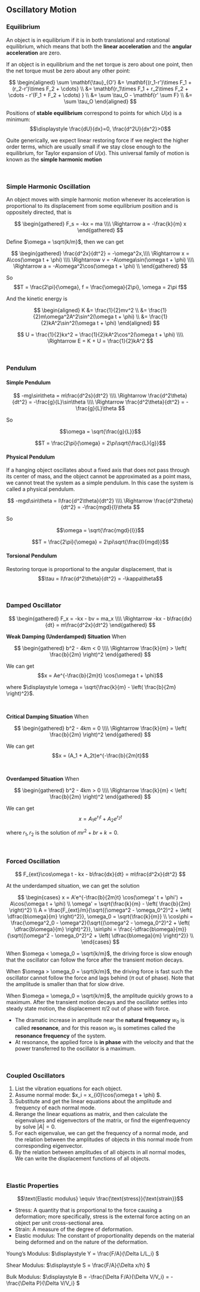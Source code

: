
## Oscillatory Motion
### Equilibrium
An object is in equilibrium if it is in both translational and rotational equilibrium, which means that both the **linear acceleration** and the **angular acceleration** are zero.

If an object is in equilibrium and the net torque is zero about one point, then the net torque must be zero about any other point:

$$
\begin{aligned}
  \sum \mathbf{\tau}_{O'} &= \mathbf{(r_1-r')\times F_1 + (r_2-r')\times F_2 + \cdots} \\
  &= \mathbf{r_1\times F_1 + r_2\times F_2 + \cdots - r'(F_1 + F_2 + \cdots) } \\
  &= \sum \tau_O - \mathbf{r' \sum F} \\
  &= \sum \tau_O
\end{aligned}
$$

Positions of **stable equilibrium** correspond to points for which $U(x)$ is a minimum:
$$\displaystyle \frac{dU}{dx}=0, \frac{d^2U}{dx^2}>0$$

Quite generically, we expect linear restoring force if we neglect the higher order terms, which are usually small if we stay close enough to the equilibrium, for Taylor expansion of $U(x)$. This universal family of motion is known as the **simple harmonic motion**







<br>

### Simple Harmonic Oscillation
An object moves with simple harmonic motion whenever its acceleration is proportional to its displacement from some equilibrium position and is oppositely directed, that is

$$
\begin{gathered}
  F_s = -kx = ma \\\\
  \Rightarrow a = -\frac{k}{m} x
\end{gathered}
$$

Define $\omega = \sqrt{k/m}$, then we can get

$$
\begin{gathered}
  \frac{d^2x}{dt^2} = -\omega^2x,\\\\
  \Rightarrow x = A\cos(\omega t + \phi) \\\\
  \Rightarrow v = -A\omega\sin(\omega t + \phi) \\\\
  \Rightarrow a = -A\omega^2\cos(\omega t + \phi) \\
\end{gathered}
$$

So $$T = \frac{2\pi}{\omega}, f = \frac{\omega}{2\pi}, \omega = 2\pi f$$

And the kinetic energy is

$$
\begin{aligned}
  K &= \frac{1}{2}mv^2 \\
  &= \frac{1}{2}m\omega^2A^2\sin^2(\omega t + \phi) \\
  &= \frac{1}{2}kA^2\sin^2(\omega t + \phi)
\end{aligned}
$$

$$
U = \frac{1}{2}kx^2 = \frac{1}{2}kA^2\cos^2(\omega t + \phi) \\\\
\Rightarrow E = K + U = \frac{1}{2}kA^2 
$$







<br>

### Pendulum
#### Simple Pendulum
$$
-mg\sin\theta = m\frac{d^2s}{dt^2} \\\\
\Rightarrow \frac{d^2\theta}{dt^2} = -\frac{g}{L}\sin\theta \\\\
\Rightarrow \frac{d^2\theta}{dt^2} = -\frac{g}{L}\theta
$$

So

$$\omega = \sqrt{\frac{g}{L}}$$

$$T = \frac{2\pi}{\omega} = 2\pi\sqrt{\frac{L}{g}}$$

#### Physical Pendulum
If a hanging object oscillates about a fixed axis that does not pass through its center of mass, and the object cannot be approximated as a point mass, we cannot treat the system as a simple pendulum. In this case the system is called a physical pendulum.

$$
-mgd\sin\theta = I\frac{d^2\theta}{dt^2} \\\\
\Rightarrow \frac{d^2\theta}{dt^2} = -\frac{mgd}{I}\theta
$$

So

$$\omega = \sqrt{\frac{mgd}{I}}$$

$$T = \frac{2\pi}{\omega} = 2\pi\sqrt{\frac{I}{mgd}}$$

#### Torsional Pendulum
Restoring torque is proportional to the angular displacement, that is $$\tau = I\frac{d^2\theta}{dt^2} = -\kappa\theta$$








<br>

### Damped Oscillator
$$
\begin{gathered}
  F_x = -kx - bv = ma_x \\\\
  \Rightarrow -kx - b\frac{dx}{dt} = m\frac{d^2x}{dt^2}
\end{gathered}
$$

**Weak Damping (Underdamped) Situation**
When

$$
\begin{gathered}
  b^2 - 4km < 0 \\\\
  \Rightarrow \frac{k}{m} > \left( \frac{b}{2m} \right)^2
\end{gathered}
$$

We can get $$x = Ae^{-\frac{b}{2m}t} \cos(\omega t + \phi)$$

where $\displaystyle \omega = \sqrt{\frac{k}{m} - \left( \frac{b}{2m} \right)^2}$.

<br>

**Critical Damping Situation**
When

$$
\begin{gathered}
  b^2 - 4km = 0 \\\\
  \Rightarrow \frac{k}{m} = \left( \frac{b}{2m} \right)^2
\end{gathered}
$$

We can get $$x = (A_1 + A_2t)e^{-\frac{b}{2m}t}$$

<br>

**Overdamped Situation**
When

$$
\begin{gathered}
  b^2 - 4km > 0 \\\\
  \Rightarrow \frac{k}{m} < \left( \frac{b}{2m} \right)^2
\end{gathered}
$$

We can get $$x = A_1e^{r_1t} + A_2e^{r_2t}$$

where $r_1, r_2$ is the solution of $mr^2 + br + k = 0.$








<br>

### Forced Oscillation
$$
F_{ext}\cos\omega t - kx - b\frac{dx}{dt} = m\frac{d^2x}{dt^2}
$$

At the underdamped situation, we can get the solution

$$
\begin{cases}
  x = A'e^{-\frac{b}{2m}t} \cos(\omega' t + \phi') + A\cos(\omega t + \phi) \\
  \omega' = \sqrt{\frac{k}{m} - \left( \frac{b}{2m} \right)^2} \\
  A = \frac{F_{ext}/m}{\sqrt{(\omega^2 - \omega_0^2)^2 + \left( \dfrac{b\omega}{m} \right)^2}}, \omega_0 = \sqrt{\frac{k}{m}} \\
  \cos\phi =  \frac{\omega^2_0 - \omega^2}{\sqrt{(\omega^2 - \omega_0^2)^2 + \left( \dfrac{b\omega}{m} \right)^2}}, \sin\phi =  \frac{-\dfrac{b\omega}{m}}{\sqrt{(\omega^2 - \omega_0^2)^2 + \left( \dfrac{b\omega}{m} \right)^2}} \\
\end{cases}
$$

When $\omega < \omega_0 = \sqrt{k/m}$, the driving force is slow enough that the oscillator can follow the force after the transient motion decays.

When $\omega > \omega_0 = \sqrt{k/m}$, the driving force is fast such the oscillator cannot follow the force and lags behind ($\pi$ out of phase). Note that the amplitude is smaller than that for slow drive.

When $\omega = \omega_0 = \sqrt{k/m}$, the amplitude quickly grows to a maximum. After the transient motion decays and the oscillator settles into steady state motion, the displacement $\pi/2$ out of phase with force. 

- The dramatic increase in amplitude near the **natural frequency** $w_0$ is called **resonance**, and for this reason $w_0$ is sometimes called the **resonance frequency** of the system.
- At resonance, the applied force is **in phase** with the velocity and that the power transferred to the oscillator is a maximum.








<br>

### Coupled Oscillators
1. List the vibration equations for each object.
2. Assume normal mode: $x_i = x_{i0}\cos(\omega t + \phi) $.
3. Substitute and get the linear equations about the amplitude and frequency of each normal mode.
4. Rerange the linear equations as matrix, and then calculate the eigenvalues and eigenvectors of the matrix, or find the eigenfrequency by solve $|A| = 0$.
5. For each eigenvalue, we can get the frequency of a normal mode, and the relation between the amplitudes of objects in this normal mode from corresponding eigenvector.
6. By the relation between amplitudes of all objects in all normal modes, We can write the displacement functions of all objects.






<br>

### Elastic Properties
$$\text{Elastic modulus} \equiv \frac{\text{stress}}{\text{strain}}$$

- Stress: A quantity that is proportional to the force causing a deformation; more specifically, stress is the external force acting on an object per unit cross-sectional area.
- Strain: A measure of the degree of deformation.
- Elastic modulus: The constant of proportionality depends on the material being deformed and on the nature of the deformation.

Young’s Modulus: $\displaystyle Y = \frac{F/A}{\Delta L/L_i} $

Shear Modulus: $\displaystyle S = \frac{F/A}{\Delta x/h} $

Bulk Modulus: $\displaystyle B = -\frac{\Delta F/A}{\Delta V/V_i} = -\frac{\Delta P}{\Delta V/V_i} $





